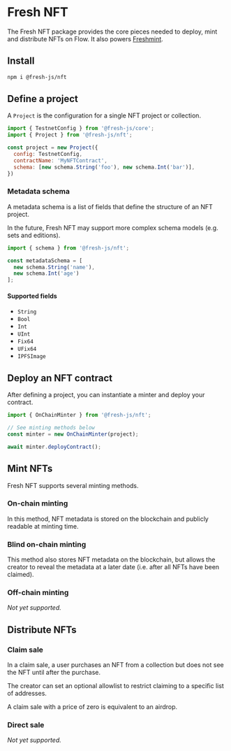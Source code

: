 # Fresh NFT

The Fresh NFT package provides the core pieces needed to deploy,
mint and distribute NFTs on Flow. 
It also powers [Freshmint](https://github.com/packagelabs/freshmint).

## Install

```sh
npm i @fresh-js/nft
```

## Define a project

A `Project` is the configuration for a single NFT project or collection.

```js
import { TestnetConfig } from '@fresh-js/core';
import { Project } from '@fresh-js/nft';

const project = new Project({
  config: TestnetConfig,
  contractName: 'MyNFTContract',
  schema: [new schema.String('foo'), new schema.Int('bar')],
})
```

### Metadata schema

A metadata schema is a list of fields that define the structure of an NFT project.

In the future, Fresh NFT may support more complex schema models (e.g. sets and editions).

```js
import { schema } from '@fresh-js/nft';

const metadataSchema = [
  new schema.String('name'),
  new schema.Int('age')
];
```

#### Supported fields

- `String`
- `Bool`
- `Int`
- `UInt`
- `Fix64`
- `UFix64`
- `IPFSImage`

## Deploy an NFT contract

After defining a project, you can instantiate a minter and deploy your contract.

```js
import { OnChainMinter } from '@fresh-js/nft';

// See minting methods below
const minter = new OnChainMinter(project);

await minter.deployContract();
```

## Mint NFTs

Fresh NFT supports several minting methods.

### On-chain minting

In this method, NFT metadata is stored on the blockchain and publicly readable at minting time.

### Blind on-chain minting

This method also stores NFT metadata on the blockchain,
but allows the creator to reveal the metadata at a later date 
(i.e. after all NFTs have been claimed).

### Off-chain minting

_Not yet supported._

## Distribute NFTs

### Claim sale

In a claim sale, a user purchases an NFT from a collection but does not see the NFT
until after the purchase.

The creator can set an optional allowlist to restrict claiming to a specific list of addresses.

A claim sale with a price of zero is equivalent to an airdrop.

### Direct sale

_Not yet supported._
